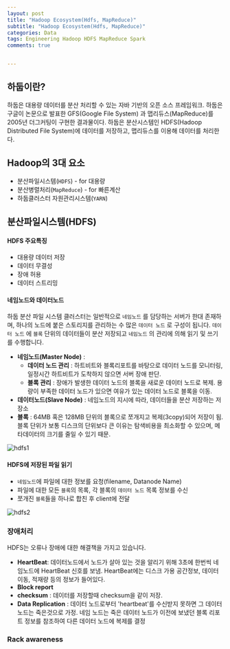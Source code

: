 ```yaml
---  
layout: post  
title: "Hadoop Ecosystem(Hdfs, MapReduce)"  
subtitle: "Hadoop Ecosystem(Hdfs, MapReduce)"  
categories: Data
tags: Engineering Hadoop HDFS MapReduce Spark
comments: true  


---  
```

## 하둡이란?

하둡은 대용량 데이터를 분산 처리할 수 있는 자바 기반의 오픈 소스 프레임워크. 하둡은 구글이 논문으로 발표한 GFS(Google File System) 과 맵리듀스(MapReduce)를 2005년 더그커팅이 구현한 결과물이다. 하둡은 분산시스템인 HDFS(Hadoop Distributed File System)에 데이터를 저장하고, 맵리듀스를 이용해 데이터를 처리한다.


## Hadoop의 3대 요소
  - 분산파일시스템(`HDFS`) - for 대용량
  - 분산병렬처리(`MapReduce`) - for 빠른계산
  - 하둡클러스터 자원관리시스템(`YARN`)


## 분산파일시스템(HDFS)

#### HDFS 주요특징
- 대용량 데이터 저장
- 데이터 무결성
- 장애 허용
- 데이터 스트리밍



#### 네임노드와 데이터노드

하둡 분산 파일 시스템 클러스터는 일반적으로 `네임노드` 를 담당하는 서버가 한대 존재하며, 하나의 노드에 붙은 스토리지를 관리하는 수 많은 `데이터 노드` 로 구성이 됩니다. `데이터 노드` 에 `블록` 단위의 데이터들이 분산 저장되고 `네임노드` 의 관리에 의해 읽기 및 쓰기를 수행합니다.


- **네임노드(Master Node)** :
  -  **데이터 노드 관리** : 하트비트와 블록리포트를 바탕으로 데이터 노드를 모니터링, 일정시간 하트비트가 도착하지 않으면 서버 장애 판단.
  - **블록 관리** : 장애가 발생한 데이터 노드의 블록을 새로운 데이터 노드로 복제. 용량이 부족한 데이터 노드가 있으면 여유가 있는 데이터 노드로 블록을 이동.
- **데이터노드(Slave Node)** : 네임노드의 지시에 따라, 데이터들을 분산 저장하는 저장소
- **블록** : 64MB 혹은 128MB 단위의 블록으로 쪼개지고 복제(3copy)되어 저장이 됨. 블록 단위가 보통 디스크의 단위보다 큰 이유는 탐색비용을 최소화할 수 있으며, 메타데이터의 크기를 줄일 수 있기 때문.

![hdfs1](https://yunsikus.github.io/assets/img/hadoop/hdfs1.jpeg)

#### HDFS에 저장된 파일 읽기

-  `네임노드`에 파일에 대한 정보를 요청(filename, Datanode Name)  
-  파일에 대한 모든 `블록`의 목록, 각 블록의 `데이터 노드` 목록 정보를 수신
-  쪼개진 `블록`들을 하나로 합친 후 client에 전달  

![hdfs2](https://yunsikus.github.io/assets/img/hadoop/hdfs_read.jpg)



### 장애처리

HDFS는 오류나 장애에 대한 해결책을 가지고 있습니다.

  - **HeartBeat**: 데이터노드에서 노드가 살아 있는 것을 알리기 위해 3초에 한번씩 네임노드에 HeartBeat 신호를 보냄. HeartBeat에는 디스크 가용 공간정보, 데이터 이동, 적재량 등의 정보가 들어있다.
  - **Block report**
  - **checksum** : 데이터를 저장할때 checksum을 같이 저장.
  - **Data Replication** : 데이터 노드로부터 'heartbeat'를 수신받지 못하면 그 데이터 노드는 죽은것으로 가정. 네임 노드는 죽은 데이터 노드가 이전에 보냈던 블록 리포트 정보를 참조하여 다른 데이터 노드에 복제를 결정


  ### Rack awareness
